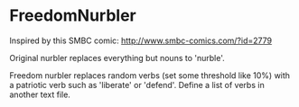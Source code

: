 # FreedomNurbler
Inspired by this SMBC comic: http://www.smbc-comics.com/?id=2779

Original nurbler replaces everything but nouns to 'nurble'. 

Freedom nurbler replaces random verbs (set some threshold like 10%) with a patriotic verb such as 'liberate' or 'defend'. Define a list of verbs in another text file.
